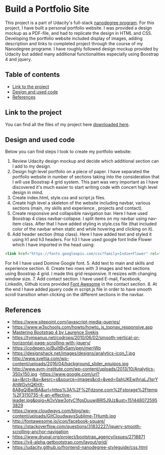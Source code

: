 # Build a Portfolio Site

This project is a part of Udacity's full-stack [nanodegree program](https://www.udacity.com/nanodegree). For this project, I have built a personal portfolio website. I was provided a design mockup as a PDF-file, and had to replicate the design in HTML and CSS. Developing the portfolio website included display of images, adding description and links to completed project through the course  of my Nanodegree programe. I have roughly followed design mockup provided by Udacity but added many additional functionalities especially using Boostrap 4 and jquery.  

## Table of contents

- [Link to the project](#link-to-the-project)
- [Design and used code](#design-and-used-code)
- [References](#references)

## Link to the project

You can find all the files of my project here [downloaded here](https://github.com/paulina-grunwald/Udacity-Full-Stack-Web-Developer-Nanodegree/tree/master/P1%20-%20Movie%20Trailer%20Website).

## Design and used code

Below you can find steps I took to create my portfolio website:
1. Review Udacity  design mockup and decide which additional section can I add to my design.
2. Design high level portfolio on a piece of paper. I have separated the portfolio website in number of sections taking into the consideration that I will use Boostrap 4 grid system. This part was very important as I have discovered it's much easier to start writing code with concert high level design in mind.
3. Create index.html, style.css  and script.js files.
4. Create high level a skeleton of the website including navbar, various sections (main, my skills and experience , projects and contact).
5. Create responsive and collapsible navigation bar. Here I have used Boostrap 4 class navbar-collapse. I split items on my navbar using nav-item class. After that I have added styling in style.css file (that included color of the navbar when static and while hovering and clicking on it).
6. Add header section (htop class). Here I have added text and styled it using h1 and h3 headers. For h3 I have used google font Indie Flower which I have imported in the head using:
```html
<link href="https://fonts.googleapis.com/css?family=Indie+Flower" rel="stylesheet">
```
For h4 I have used Domine Google font.
5. Add text to main and skills and experience section.
6. Create two rows with 3 images and text sections using Boostrap 4 grid. I made this grid responsive. It resizes with changing window size.
7. Add contact section. I have used E-mail, Facebook, Linkedin, Github icons provided [Font Awesome](http://fontawesome.io/icon/) in the contact section.
8. At the end I have added jquery code in script.js file in order to have smooth scroll transition when clicking on the different sections in the navbar.


## References
- https://www.sitepoint.com/javascript-media-queries/
- https://www.w3schools.com/howto/howto_js_topnav_responsive.asp
- [Mastering Bootstrap 4 by Laurence Svekis](https://www.safaribooksonline.com/library/view/mastering-bootstrap-4/9781787124141/)
- https://tympanus.net/codrops/2010/06/02/smooth-vertical-or-horizontal-page-scrolling-with-jquery/
- https://codepen.io/BuiltBySam/pen/merjWp
- https://designshack.net/images/designs/analytics-icon_1.jpg
- http://www.sveltia.com/wp-content/uploads/2016/04/background_slider_equipos.jpg
- http://www.aym-institute.com/wp-content/uploads/2013/10/Analytics-350x150.jpg
-https://www.google.com/url?sa=i&rct=j&q=&esrc=s&source=images&cd=&ved=0ahUKEwihnaLJ1qrYAhWGvhQKHX-8A8gQjBwIBA&url=https%3A%2F%2Fdzone.com%2Fstorage%2Ftemp%2F3110735-4-an-effective-leader.jpg&psig=AOvVaw3otyC1fgsDuuwj8Rl5J9Jz&ust=1514480725953829
- https://www.cloudways.com/blog/wp-content/uploads/GItCloudwaysSublime-THumb.jpg
- http://fontawesome.io/icon/facebook-square/
 https://stackoverflow.com/questions/31832227/jquery-smooth-scrolling-anchor-navigation
- https://www.drupal.org/project/bootstrap_agency/issues/2718871
- https://v4-alpha.getbootstrap.com/layout/grid/
- https://udacity.github.io/frontend-nanodegree-styleguide/css.html
